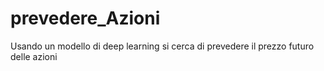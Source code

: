 # prevedere_Azioni
Usando un modello di deep learning si cerca di prevedere il prezzo futuro delle azioni
